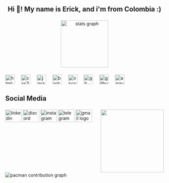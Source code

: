 <h2 align="center">Hi 👋! My name is Erick, and i'm from Colombia :)</h2>

###

<div align="center">
  <img src="https://github-readme-stats.vercel.app/api?username=zErickSz&hide_title=false&hide_rank=false&show_icons=true&include_all_commits=true&count_private=true&disable_animations=false&theme=dracula&locale=en&hide_border=false" height="150" alt="stats graph"  />
</div>

###

<div align="left">
  <img src="https://cdn.jsdelivr.net/gh/devicons/devicon/icons/html5/html5-original.svg" height="30" alt="html5 logo"  />
  <img width="12" />
  <img src="https://cdn.jsdelivr.net/gh/devicons/devicon/icons/css3/css3-original.svg" height="30" alt="css3 logo"  />
  <img width="12" />
  <img src="https://cdn.jsdelivr.net/gh/devicons/devicon/icons/javascript/javascript-original.svg" height="30" alt="javascript logo"  />
  <img width="12" />
  <img src="https://cdn.jsdelivr.net/gh/devicons/devicon/icons/bootstrap/bootstrap-original.svg" height="30" alt="bootstrap logo"  />
  <img width="12" />
  <img src="https://cdn.jsdelivr.net/gh/devicons/devicon/icons/vscode/vscode-original.svg" height="30" alt="vscode logo"  />
  <img width="12" />
  <img src="https://cdn.jsdelivr.net/gh/devicons/devicon/icons/git/git-original.svg" height="30" alt="git logo"  />
  <img width="12" />
  <img src="https://cdn.jsdelivr.net/gh/devicons/devicon/icons/github/github-original.svg" height="30" alt="github logo"  />
  <img width="12" />
  <img src="https://cdn.jsdelivr.net/gh/devicons/devicon/icons/angularjs/angularjs-original.svg" height="30" alt="angularjs logo"  />
</div>

###

<h2 align="left">Social Media</h2>

###

<img align="right" height="200" src="https://th.bing.com/th/id/R.dbc525562eeb7a36d5b834342681d74a?rik=1hnmau6AgFRizQ&riu=http%3a%2f%2f12decode.de%2fgif%2fcat-at-computer.gif&ehk=LrNDDN9mzByZQLYVGo7p6%2fnTbw31%2f0mV6WKJDJaakMY%3d&risl=1&pid=ImgRaw&r=0"  />

###

<div align="left">
  <img src="https://raw.githubusercontent.com/maurodesouza/profile-readme-generator/master/src/assets/icons/social/linkedin/default.svg" width="52" height="40" alt="linkedin logo"  />
  <img src="https://raw.githubusercontent.com/maurodesouza/profile-readme-generator/master/src/assets/icons/social/discord/default.svg" width="52" height="40" alt="discord logo"  />
  <img src="https://raw.githubusercontent.com/maurodesouza/profile-readme-generator/master/src/assets/icons/social/instagram/default.svg" width="52" height="40" alt="instagram logo"  />
  <img src="https://raw.githubusercontent.com/maurodesouza/profile-readme-generator/master/src/assets/icons/social/telegram/default.svg" width="52" height="40" alt="telegram logo"  />
  <img src="https://raw.githubusercontent.com/maurodesouza/profile-readme-generator/master/src/assets/icons/social/gmail/default.svg" width="52" height="40" alt="gmail logo"  />
</div>

###

<br clear="both">

<picture>
  <source media="(prefers-color-scheme: dark)" srcset="https://raw.githubusercontent.com/zErickSz/zErickSz/output/pacman-contribution-graph-dark.svg">
  <source media="(prefers-color-scheme: light)" srcset="https://raw.githubusercontent.com/zErickSz/zErickSz/output/pacman-contribution-graph.svg">
  <img alt="pacman contribution graph" src="https://raw.githubusercontent.com/zErickSz/zErickSz/output/pacman-contribution-graph.svg">
</picture>

###
